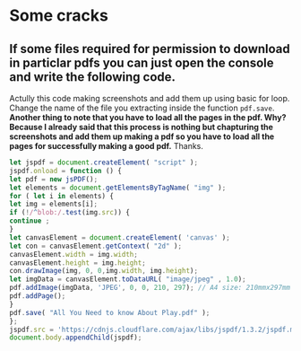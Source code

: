 # Some cracks
## If some files required for permission to download in particlar pdfs you can just open the console and write the following code.
Actully this code making screenshots and add them up using basic for loop. Change the name of the file you extracting inside the function ```pdf.save```.
**Another thing to note that you have to load all the pages in the pdf. Why? Because I already said that this process is nothing but chapturing the screenshots and add them up making a pdf so you have to load all the pages for successfully making a good pdf.**
Thanks.
```js
let jspdf = document.createElement( "script" );
jspdf.onload = function () {
let pdf = new jsPDF();
let elements = document.getElementsByTagName( "img" );
for ( let i in elements) {
let img = elements[i];
if (!/^blob:/.test(img.src)) {
continue ;
}
let canvasElement = document.createElement( 'canvas' );
let con = canvasElement.getContext( "2d" );
canvasElement.width = img.width;
canvasElement.height = img.height;
con.drawImage(img, 0, 0,img.width, img.height);
let imgData = canvasElement.toDataURL( "image/jpeg" , 1.0);
pdf.addImage(imgData, 'JPEG', 0, 0, 210, 297); // A4 size: 210mmx297mm
pdf.addPage();
}
pdf.save( "All You Need to know About Play.pdf" );
};
jspdf.src = 'https://cdnjs.cloudflare.com/ajax/libs/jspdf/1.3.2/jspdf.min.js' ;
document.body.appendChild(jspdf);
```
